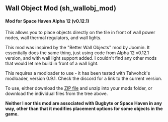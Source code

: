 <H2>Wall Object Mod (sh_wallobj_mod)</H2>
<H4>Mod for Space Haven Alpha 12 (v0.12.1)</H4>

<P>This allows you to place objects directly on the tile in front of wall power nodes, wall thermal regulators, and wall lights.</P>

<P>This mod was inspired by the "Better Wall Objects" mod by Joomin. It essentially does the same thing, just using code from Alpha 12 v0.12.1 version, and with wall light support added. I couldn't find any other mods that would let me build in front of a wall light.</P>

<P>This requires a modloader to use - it has been tested with Tahvohck's modloader, version 0.9.1. Check the discord for a link to the current version.</P>

<P>To use, either download the <A HREF="https://github.com/zender42/spacehaven_mods/blob/main/sh_wallobj_mod/sh_wallobj_mod.zip?raw=true">ZIP file</A> and unzip into your mods folder, or download the individual files from the tree above.</P>

<B>Neither I nor this mod are associated with Bugbyte or Space Haven in any way, other than that it modifies placement options for some objects in the game.</b>
